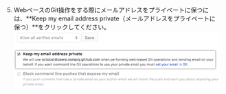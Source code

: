 5. WebベースのGit操作をする際にメールアドレスをプライベートに保つには、**Keep my email address private（メールアドレスをプライベートに保つ）**をクリックしてください。 ![メールアドレスをプライベートに保つチェックボックスの画像](/assets/images/help/settings/email_privacy.png)
